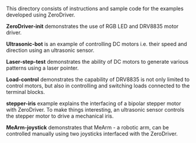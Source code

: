 This directory consists of instructions and sample code for the examples developed using ZeroDriver.

**ZeroDriver-init** demonstrates the use of RGB LED and DRV8835 motor driver.

**Ultrasonic-bot** is an example of controlling DC motors i.e. their speed and direction using an ultrasonic sensor.

**Laser-step-test** demonstrates the ability of DC motors to generate various patterns using a laser pointer.

**Load-control** demonstrates the capability of DRV8835 is not only limited to control motors, but also in controlling and switching loads connected to the terminal blocks.

**stepper-iris** example explains the interfacing of a bipolar stepper motor with ZeroDriver. To make things interesting, an ultrasonic sensor controls the stepper motor to drive a mechanical iris.

**MeArm-joystick** demonstrates that MeArm - a robotic arm, can be controlled manually using two joysticks interfaced with the ZeroDriver.

